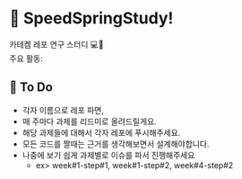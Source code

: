 # 👋 SpeedSpringStudy!

카테켐 레포 연구 스터디 💻🌱  
주요 활동:

## 🚀 To Do
- 각자 이름으로 레포 파면,
- 매 주마다 과제를 리드미로 올려드릴게요.
- 해당 과제들에 대해서 각자 레포에 푸시해주세요.
- 모든 코드를 짤때는 근거를 생각해보면서 설계해야합니다.
- 나중에 보기 쉽게 과제별로 이슈를 파서 진행해주세요
  - ex> week#1-step#1, week#1-step#2, week#4-step#2
